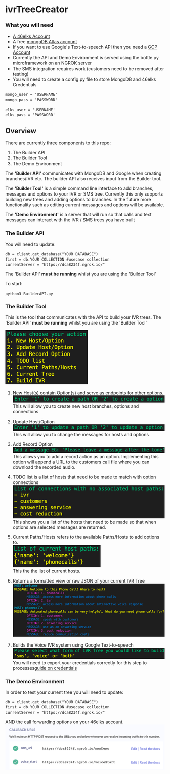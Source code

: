 # ivrTreeCreator

### What you will need

* [A 46elks Account](www.46elks.com)
* A free [mongoDB Atlas account](https://www.mongodb.com/cloud/atlas)
* If you want to use Google's Text-to-speech API then you need a [GCP Account](https://cloud.google.com/text-to-speech)
* Currently the API and Demo Environment is served using the bottle.py microframework on an NGROK server
* The SMS integration requires work (customers need to be removed after testing)
* You will need to create a config.py file to store MongoDB and 46elks Credentials
```
mongo_user = 'USERNAME'
mongo_pass = 'PASSWORD'

elks_user = 'USERNAME'
elks_pass = 'PASSWORD'
```

## Overview

There are currently three components to this repo:

1. The Builder API
2. The Builder Tool
3. The Demo Environment

The **'Builder API'** communicates with MongoDB and Google when creating branches/IVR etc. The builder API also receives input from the Builder tool. 

The **'Builder Tool'** is a simple command line interface to add branches, messages and options to your IVR or SMS tree. Currently this only supports building new trees and adding options to branches. In the future more functionality such as editing current messages and options will be available. 

The **'Demo Environment'** is a server that will run so that calls and text messages can interact with the IVR / SMS trees you have built

### The Builder API

You will need to update:

```
db = client.get_database("YOUR DATABASE")
first = db.YOUR COLLECTION #usecase collection
currentServer = "https://dca8234f.ngrok.io/"
```

The 'Builder API' **must be running** whilst you are using the 'Builder Tool'

To start:
```
python3 BuilderAPI.py
```

### The Builder Tool

This is the tool that communicates with the API to build your IVR trees. 
The 'Builder API' **must be running** whilst you are using the 'Builder Tool'

![](images/menu.png)

1. New Host(s) contain Option(s) and serve as endpoints for other options.<br/> 
![](images/1.png)<br/> 
This will allow you to create new host branches, options and connections

2. Update Host/Option<br/>
![](images/2.png)<br/>
This will allow you to change the messages for hosts and options

3. Add Record Option<br/>
![](images/3.png)<br/>
This allows you to add a record action as an option. Implementing this option will append a URL to the customers call file where you can download the recorded audio.

4. TODO list is a list of hosts that need to be made to match with option connections<br/>
![](images/4.png)<br/>
This shows you a list of the hosts that need to be made so that when options are selected messages are returned.

5. Current Paths/Hosts refers to the available Paths/Hosts to add options to.<br/>
![](images/5.png)<br/>
This the the list of current hosts.

6. Returns a formatted view or raw JSON of your current IVR Tree<br/>
![](images/6.png)<br/>

7. Builds the Voice IVR system using Google Text-to-speech<br/>
![](images/7.png)<br/>
You will need to export your credentials correctly for this step to processes[guide on credentials](https://cloud.google.com/docs/authentication/getting-started)

### The Demo Environment

In order to test your current tree you will need to update:

```
db = client.get_database("YOUR DATABASE")
first = db.YOUR COLLECTION #usecase collection
currentServer = "https://dca8234f.ngrok.io/"
```

AND the call forwarding options on your 46elks account.
![](images/numberSetup.png)
